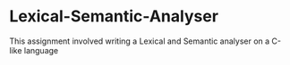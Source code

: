 # Lexical-Semantic-Analyser

This assignment involved writing a Lexical and Semantic analyser on a C-like language

